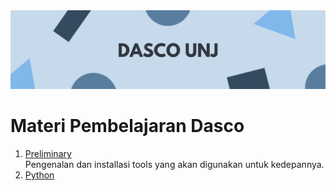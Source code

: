 <img src="DASCO UNJ banner.png" alt="DASCO UNJ 2021">

# Materi Pembelajaran Dasco

1. [Preliminary](./Preliminary)<br>
   Pengenalan dan installasi tools yang akan digunakan untuk kedepannya.
2. [Python](./Python)
